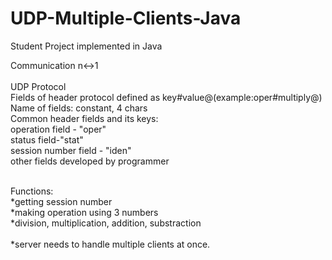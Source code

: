 # UDP-Multiple-Clients-Java
Student Project implemented in Java

Communication n↔1</br></br>
UDP Protocol</br>
Fields of header protocol defined as key#value@(example:oper#multiply@) </br>
Name of fields: constant, 4 chars</br>
Common header fields and its keys:</br>
operation field - "oper"</br>
status field-"stat"</br>
session number field - "iden"</br>
other fields developed by programmer</br></br>

Functions:</br>
*getting session number</br>
*making operation using 3 numbers</br>
*division, multiplication, addition, substraction</br></br>
*server needs to handle multiple clients at once.</br>
